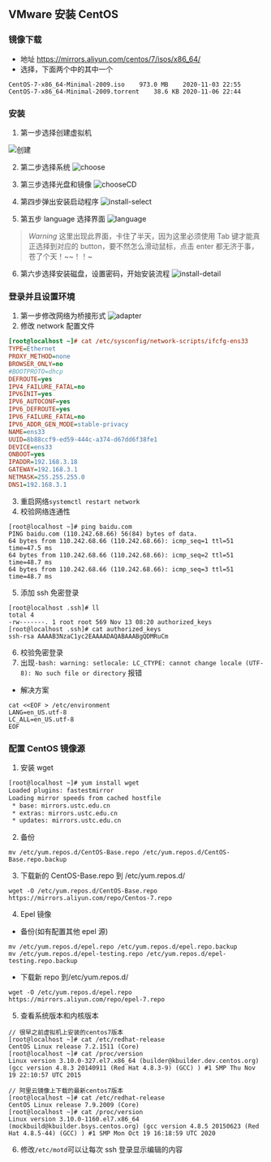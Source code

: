 ## VMware 安装 CentOS

### 镜像下载

- 地址 https://mirrors.aliyun.com/centos/7/isos/x86_64/
- 选择，下面两个中的其中一个

```text
CentOS-7-x86_64-Minimal-2009.iso	973.0 MB	2020-11-03 22:55
CentOS-7-x86_64-Minimal-2009.torrent	38.6 KB	2020-11-06 22:44
```

### 安装

1. 第一步选择创建虚拟机

![创建](../resouce/create.png)

2. 第二步选择系统
   ![choose](../resouce/choose.png)

3. 第三步选择光盘和镜像
   ![chooseCD](../resouce/chooseCD.png)

4. 第四步弹出安装启动程序
   ![install-select](../resouce/install-select.png)

5. 第五步 language 选择界面
   ![language](../resouce/language-select.png)

> _Warning_ 这里出现此界面，卡住了半天，因为这里必须使用 Tab 键才能真正选择到对应的 button，要不然怎么滑动鼠标，点击 enter 都无济于事，苍了个天！~~！！~

6. 第六步选择安装磁盘，设置密码，开始安装流程
   ![install-detail](../resouce/install-detail.png)

### 登录并且设置环境

1. 第一步修改网络为桥接形式
   ![adapter](../resouce/u-network-adapter.png)
2. 修改 network 配置文件

```ini
[root@localhost ~]# cat /etc/sysconfig/network-scripts/ifcfg-ens33
TYPE=Ethernet
PROXY_METHOD=none
BROWSER_ONLY=no
#BOOTPROTO=dhcp
DEFROUTE=yes
IPV4_FAILURE_FATAL=no
IPV6INIT=yes
IPV6_AUTOCONF=yes
IPV6_DEFROUTE=yes
IPV6_FAILURE_FATAL=no
IPV6_ADDR_GEN_MODE=stable-privacy
NAME=ens33
UUID=8b88ccf9-ed59-444c-a374-d67dd6f38fe1
DEVICE=ens33
ONBOOT=yes
IPADDR=192.168.3.18
GATEWAY=192.168.3.1
NETMASK=255.255.255.0
DNS1=192.168.3.1
```

3. 重启网络`systemctl restart network`
4. 校验网络连通性

```shell
[root@localhost ~]# ping baidu.com
PING baidu.com (110.242.68.66) 56(84) bytes of data.
64 bytes from 110.242.68.66 (110.242.68.66): icmp_seq=1 ttl=51 time=47.5 ms
64 bytes from 110.242.68.66 (110.242.68.66): icmp_seq=2 ttl=51 time=48.7 ms
64 bytes from 110.242.68.66 (110.242.68.66): icmp_seq=3 ttl=51 time=48.7 ms
```

5. 添加 ssh 免密登录

```shell
[root@localhost .ssh]# ll
total 4
-rw-------. 1 root root 569 Nov 13 08:20 authorized_keys
[root@localhost .ssh]# cat authorized_keys
ssh-rsa AAAAB3NzaC1yc2EAAAADAQABAAABgQDMRuCm
```

6. 校验免密登录
7. 出现`-bash: warning: setlocale: LC_CTYPE: cannot change locale (UTF-8): No such file or directory` 报错

- 解决方案

```shell
cat <<EOF > /etc/environment
LANG=en_US.utf-8
LC_ALL=en_US.utf-8
EOF
```

### 配置 CentOS 镜像源

1. 安装 wget

```bash
[root@localhost ~]# yum install wget
Loaded plugins: fastestmirror
Loading mirror speeds from cached hostfile
 * base: mirrors.ustc.edu.cn
 * extras: mirrors.ustc.edu.cn
 * updates: mirrors.ustc.edu.cn
```

2. 备份

```shell
mv /etc/yum.repos.d/CentOS-Base.repo /etc/yum.repos.d/CentOS-Base.repo.backup
```

3. 下载新的 CentOS-Base.repo 到 /etc/yum.repos.d/

```curl
wget -O /etc/yum.repos.d/CentOS-Base.repo https://mirrors.aliyun.com/repo/Centos-7.repo
```

4. Epel 镜像

- 备份(如有配置其他 epel 源)

```shell
mv /etc/yum.repos.d/epel.repo /etc/yum.repos.d/epel.repo.backup
mv /etc/yum.repos.d/epel-testing.repo /etc/yum.repos.d/epel-testing.repo.backup
```

- 下载新 repo 到/etc/yum.repos.d/

```curl
wget -O /etc/yum.repos.d/epel.repo https://mirrors.aliyun.com/repo/epel-7.repo
```

5. 查看系统版本和内核版本

```shell
// 很早之前虚拟机上安装的centos7版本
[root@localhost ~]# cat /etc/redhat-release
CentOS Linux release 7.2.1511 (Core)
[root@localhost ~]# cat /proc/version
Linux version 3.10.0-327.el7.x86_64 (builder@kbuilder.dev.centos.org) (gcc version 4.8.3 20140911 (Red Hat 4.8.3-9) (GCC) ) #1 SMP Thu Nov 19 22:10:57 UTC 2015

// 阿里云镜像上下载的最新centos7版本
[root@localhost ~]# cat /etc/redhat-release
CentOS Linux release 7.9.2009 (Core)
[root@localhost ~]# cat /proc/version
Linux version 3.10.0-1160.el7.x86_64 (mockbuild@kbuilder.bsys.centos.org) (gcc version 4.8.5 20150623 (Red Hat 4.8.5-44) (GCC) ) #1 SMP Mon Oct 19 16:18:59 UTC 2020
```

6. 修改`/etc/motd`可以让每次 ssh 登录显示编辑的内容

